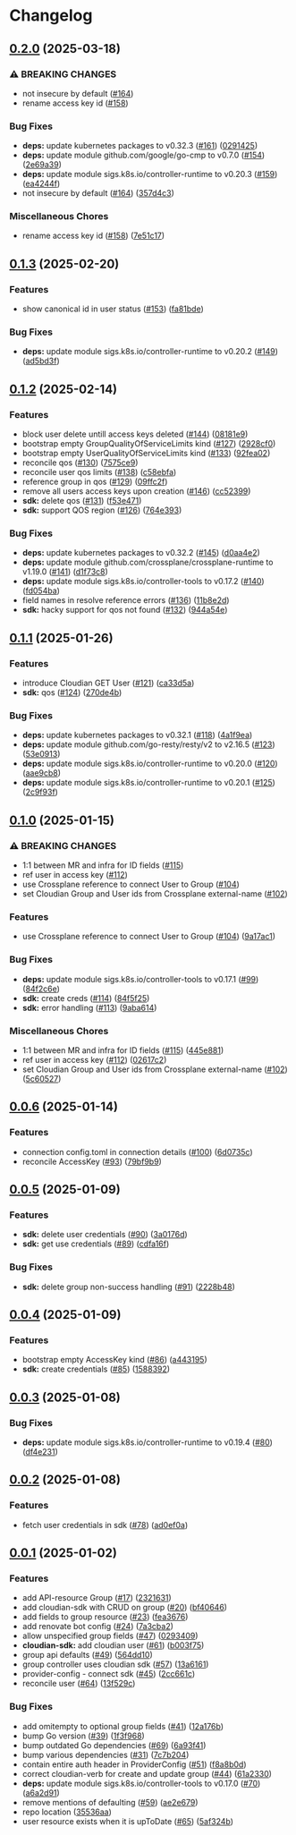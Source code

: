 # Changelog

## [0.2.0](https://github.com/statnett/provider-cloudian/compare/v0.1.3...v0.2.0) (2025-03-18)


### ⚠ BREAKING CHANGES

* not insecure by default ([#164](https://github.com/statnett/provider-cloudian/issues/164))
* rename access key id ([#158](https://github.com/statnett/provider-cloudian/issues/158))

### Bug Fixes

* **deps:** update kubernetes packages to v0.32.3 ([#161](https://github.com/statnett/provider-cloudian/issues/161)) ([0291425](https://github.com/statnett/provider-cloudian/commit/029142500190aabca48c65ddcfda7d6ae4a4dc8e))
* **deps:** update module github.com/google/go-cmp to v0.7.0 ([#154](https://github.com/statnett/provider-cloudian/issues/154)) ([2e69a39](https://github.com/statnett/provider-cloudian/commit/2e69a39fa14144e4f53cfd8d4d63beac593567b9))
* **deps:** update module sigs.k8s.io/controller-runtime to v0.20.3 ([#159](https://github.com/statnett/provider-cloudian/issues/159)) ([ea4244f](https://github.com/statnett/provider-cloudian/commit/ea4244f4b32931e32bae4d65cf4cdb3ff3d9d47e))
* not insecure by default ([#164](https://github.com/statnett/provider-cloudian/issues/164)) ([357d4c3](https://github.com/statnett/provider-cloudian/commit/357d4c34d308c6ec2695f1c9157f4560d24fe159))


### Miscellaneous Chores

* rename access key id ([#158](https://github.com/statnett/provider-cloudian/issues/158)) ([7e51c17](https://github.com/statnett/provider-cloudian/commit/7e51c17c53a2dc3fb33c96fdae4b48d291e46e87))

## [0.1.3](https://github.com/statnett/provider-cloudian/compare/v0.1.2...v0.1.3) (2025-02-20)


### Features

* show canonical id in user status ([#153](https://github.com/statnett/provider-cloudian/issues/153)) ([fa81bde](https://github.com/statnett/provider-cloudian/commit/fa81bde14d067ec267d5e6046d6026f891d0908c))


### Bug Fixes

* **deps:** update module sigs.k8s.io/controller-runtime to v0.20.2 ([#149](https://github.com/statnett/provider-cloudian/issues/149)) ([ad5bd3f](https://github.com/statnett/provider-cloudian/commit/ad5bd3fce5e50311b4a6f328fc78c10c7c68b57a))

## [0.1.2](https://github.com/statnett/provider-cloudian/compare/v0.1.1...v0.1.2) (2025-02-14)


### Features

* block user delete untill access keys deleted ([#144](https://github.com/statnett/provider-cloudian/issues/144)) ([08181e9](https://github.com/statnett/provider-cloudian/commit/08181e97635982a4b1d84d6b0258038fc8fd8ca6))
* bootstrap empty GroupQualityOfServiceLimits kind  ([#127](https://github.com/statnett/provider-cloudian/issues/127)) ([2928cf0](https://github.com/statnett/provider-cloudian/commit/2928cf06887a3379d31899f9130da68a34397655))
* bootstrap empty UserQualityOfServiceLimits kind ([#133](https://github.com/statnett/provider-cloudian/issues/133)) ([92fea02](https://github.com/statnett/provider-cloudian/commit/92fea024ba367d5272f3998ce9be84fea8fb091f))
* reconcile qos ([#130](https://github.com/statnett/provider-cloudian/issues/130)) ([7575ce9](https://github.com/statnett/provider-cloudian/commit/7575ce926b54acccb2e315ba151b4eb1f97084b9))
* reconcile user qos limits ([#138](https://github.com/statnett/provider-cloudian/issues/138)) ([c58ebfa](https://github.com/statnett/provider-cloudian/commit/c58ebfab8d0cf32c042f5d586949e456c4c9c5d2))
* reference group in qos ([#129](https://github.com/statnett/provider-cloudian/issues/129)) ([09ffc2f](https://github.com/statnett/provider-cloudian/commit/09ffc2f6866d03147bd3840d6f009beb31303d79))
* remove all users access keys upon creation ([#146](https://github.com/statnett/provider-cloudian/issues/146)) ([cc52399](https://github.com/statnett/provider-cloudian/commit/cc5239927bfd747a43684cd6217764e254e1cc1b))
* **sdk:** delete qos ([#131](https://github.com/statnett/provider-cloudian/issues/131)) ([f53e471](https://github.com/statnett/provider-cloudian/commit/f53e471cdd78511522165125867c4a947a8b996c))
* **sdk:** support QOS region ([#126](https://github.com/statnett/provider-cloudian/issues/126)) ([764e393](https://github.com/statnett/provider-cloudian/commit/764e3935ba10a06926c30d32cdf2a68676d28fbb))


### Bug Fixes

* **deps:** update kubernetes packages to v0.32.2 ([#145](https://github.com/statnett/provider-cloudian/issues/145)) ([d0aa4e2](https://github.com/statnett/provider-cloudian/commit/d0aa4e229a3af66c6368ecd1df29886102a29df9))
* **deps:** update module github.com/crossplane/crossplane-runtime to v1.19.0 ([#141](https://github.com/statnett/provider-cloudian/issues/141)) ([d1f73c8](https://github.com/statnett/provider-cloudian/commit/d1f73c8bf2c21082aba4fccdb03e86acbdabde8f))
* **deps:** update module sigs.k8s.io/controller-tools to v0.17.2 ([#140](https://github.com/statnett/provider-cloudian/issues/140)) ([fd054ba](https://github.com/statnett/provider-cloudian/commit/fd054ba5c2c1a6b1d61ab4743ad413117762b5cb))
* field names in resolve reference errors ([#136](https://github.com/statnett/provider-cloudian/issues/136)) ([11b8e2d](https://github.com/statnett/provider-cloudian/commit/11b8e2d39d254b14f143827648c24d3cc83164ee))
* **sdk:** hacky support for qos not found ([#132](https://github.com/statnett/provider-cloudian/issues/132)) ([944a54e](https://github.com/statnett/provider-cloudian/commit/944a54e9bcefc2753a3e0e3c3f4ef623ec504902))

## [0.1.1](https://github.com/statnett/provider-cloudian/compare/v0.1.0...v0.1.1) (2025-01-26)


### Features

* introduce Cloudian GET User ([#121](https://github.com/statnett/provider-cloudian/issues/121)) ([ca33d5a](https://github.com/statnett/provider-cloudian/commit/ca33d5a65d65ae5b7f678ead768974a2a28ed89b))
* **sdk:** qos ([#124](https://github.com/statnett/provider-cloudian/issues/124)) ([270de4b](https://github.com/statnett/provider-cloudian/commit/270de4baec1a808a07d296f9513542e3f0fb9410))


### Bug Fixes

* **deps:** update kubernetes packages to v0.32.1 ([#118](https://github.com/statnett/provider-cloudian/issues/118)) ([4a1f9ea](https://github.com/statnett/provider-cloudian/commit/4a1f9eabd97d114dc93804999c75270b86f225ff))
* **deps:** update module github.com/go-resty/resty/v2 to v2.16.5 ([#123](https://github.com/statnett/provider-cloudian/issues/123)) ([53e0913](https://github.com/statnett/provider-cloudian/commit/53e09130846cbb96e3e7adc0f9676a66c7d8662a))
* **deps:** update module sigs.k8s.io/controller-runtime to v0.20.0 ([#120](https://github.com/statnett/provider-cloudian/issues/120)) ([aae9cb8](https://github.com/statnett/provider-cloudian/commit/aae9cb86e107c3ef75c2192bb48673e7d5d51f39))
* **deps:** update module sigs.k8s.io/controller-runtime to v0.20.1 ([#125](https://github.com/statnett/provider-cloudian/issues/125)) ([2c9f93f](https://github.com/statnett/provider-cloudian/commit/2c9f93f74c3ade7949af5600294fcc97fc65b38e))

## [0.1.0](https://github.com/statnett/provider-cloudian/compare/v0.0.6...v0.1.0) (2025-01-15)


### ⚠ BREAKING CHANGES

* 1:1 between MR and infra for ID fields ([#115](https://github.com/statnett/provider-cloudian/issues/115))
* ref user in access key ([#112](https://github.com/statnett/provider-cloudian/issues/112))
* use Crossplane reference to connect User to Group ([#104](https://github.com/statnett/provider-cloudian/issues/104))
* set Cloudian Group and User ids from Crossplane external-name ([#102](https://github.com/statnett/provider-cloudian/issues/102))

### Features

* use Crossplane reference to connect User to Group ([#104](https://github.com/statnett/provider-cloudian/issues/104)) ([9a17ac1](https://github.com/statnett/provider-cloudian/commit/9a17ac1f4b708d3385f5e4572a2dee85c61bd745))


### Bug Fixes

* **deps:** update module sigs.k8s.io/controller-tools to v0.17.1 ([#99](https://github.com/statnett/provider-cloudian/issues/99)) ([84f2c6e](https://github.com/statnett/provider-cloudian/commit/84f2c6e2b713d9e4211f89609372e8118b0d6e07))
* **sdk:** create creds ([#114](https://github.com/statnett/provider-cloudian/issues/114)) ([84f5f25](https://github.com/statnett/provider-cloudian/commit/84f5f2502491ed8e0e078cd404007af6f54f055c))
* **sdk:** error handling ([#113](https://github.com/statnett/provider-cloudian/issues/113)) ([9aba614](https://github.com/statnett/provider-cloudian/commit/9aba614cd7f14b9d417a9a648b2b11be3c2b50cf))


### Miscellaneous Chores

* 1:1 between MR and infra for ID fields ([#115](https://github.com/statnett/provider-cloudian/issues/115)) ([445e881](https://github.com/statnett/provider-cloudian/commit/445e8819ed68323f426e58a5174a9251abd07a44))
* ref user in access key ([#112](https://github.com/statnett/provider-cloudian/issues/112)) ([02617c2](https://github.com/statnett/provider-cloudian/commit/02617c2aa6f7f72ecf5c3232f366b13deeff7b19))
* set Cloudian Group and User ids from Crossplane external-name ([#102](https://github.com/statnett/provider-cloudian/issues/102)) ([5c60527](https://github.com/statnett/provider-cloudian/commit/5c605277674ad17607fb05f5934c5131960de3f5))

## [0.0.6](https://github.com/statnett/provider-cloudian/compare/v0.0.5...v0.0.6) (2025-01-14)


### Features

* connection config.toml in connection details ([#100](https://github.com/statnett/provider-cloudian/issues/100)) ([6d0735c](https://github.com/statnett/provider-cloudian/commit/6d0735c753e5e002f9c913c6d29565bd42a37b6c))
* reconcile AccessKey ([#93](https://github.com/statnett/provider-cloudian/issues/93)) ([79bf9b9](https://github.com/statnett/provider-cloudian/commit/79bf9b955b8f470bf29b4a25c0847a2f86e8a2b2))

## [0.0.5](https://github.com/statnett/provider-cloudian/compare/v0.0.4...v0.0.5) (2025-01-09)


### Features

* **sdk:** delete user credentials ([#90](https://github.com/statnett/provider-cloudian/issues/90)) ([3a0176d](https://github.com/statnett/provider-cloudian/commit/3a0176d412a4e64156cebd0c991b3f2241ea5b38))
* **sdk:** get use credentials ([#89](https://github.com/statnett/provider-cloudian/issues/89)) ([cdfa16f](https://github.com/statnett/provider-cloudian/commit/cdfa16fa047d53427ef57c8554ba963e9e27356f))


### Bug Fixes

* **sdk:** delete group non-success handling ([#91](https://github.com/statnett/provider-cloudian/issues/91)) ([2228b48](https://github.com/statnett/provider-cloudian/commit/2228b4892eb1644db5425c9bb08097bee453b4b7))

## [0.0.4](https://github.com/statnett/provider-cloudian/compare/v0.0.3...v0.0.4) (2025-01-09)


### Features

* bootstrap empty AccessKey kind ([#86](https://github.com/statnett/provider-cloudian/issues/86)) ([a443195](https://github.com/statnett/provider-cloudian/commit/a443195ceb14f0e2a038bbf73ea772d952f2bc54))
* **sdk:** create credentials ([#85](https://github.com/statnett/provider-cloudian/issues/85)) ([1588392](https://github.com/statnett/provider-cloudian/commit/1588392864b478421be6ee3480cba7b59a5ff918))

## [0.0.3](https://github.com/statnett/provider-cloudian/compare/v0.0.2...v0.0.3) (2025-01-08)


### Bug Fixes

* **deps:** update module sigs.k8s.io/controller-runtime to v0.19.4 ([#80](https://github.com/statnett/provider-cloudian/issues/80)) ([df4e231](https://github.com/statnett/provider-cloudian/commit/df4e2311f62e1a5a5614b122e76a39503a01301e))

## [0.0.2](https://github.com/statnett/provider-cloudian/compare/v0.0.1...v0.0.2) (2025-01-08)


### Features

* fetch user credentials in sdk ([#78](https://github.com/statnett/provider-cloudian/issues/78)) ([ad0ef0a](https://github.com/statnett/provider-cloudian/commit/ad0ef0aae9e0e018d49c9d228fed8a70e68f754e))

## [0.0.1](https://github.com/statnett/provider-cloudian/compare/v0.0.0...v0.0.1) (2025-01-02)


### Features

* add API-resource Group ([#17](https://github.com/statnett/provider-cloudian/issues/17)) ([2321631](https://github.com/statnett/provider-cloudian/commit/232163123cf6493621912a9f5b43ff7dba2d204e))
* add cloudian-sdk with CRUD on group ([#20](https://github.com/statnett/provider-cloudian/issues/20)) ([bf40646](https://github.com/statnett/provider-cloudian/commit/bf40646ad28e6db9139a5b6282164a6ab68704f1))
* add fields to group resource ([#23](https://github.com/statnett/provider-cloudian/issues/23)) ([fea3676](https://github.com/statnett/provider-cloudian/commit/fea36763dcc967019bb7911ceb2ab050bf809cf9))
* add renovate bot config ([#24](https://github.com/statnett/provider-cloudian/issues/24)) ([7a3cba2](https://github.com/statnett/provider-cloudian/commit/7a3cba28d6762916332e76ceaa5ed5c67b7bc4bd))
* allow unspecified group fields ([#47](https://github.com/statnett/provider-cloudian/issues/47)) ([0293409](https://github.com/statnett/provider-cloudian/commit/0293409c25aea9cabe6da0d26b205777e1f01011))
* **cloudian-sdk:** add cloudian user ([#61](https://github.com/statnett/provider-cloudian/issues/61)) ([b003f75](https://github.com/statnett/provider-cloudian/commit/b003f75028a6e494cc08382dd9111e6733eb84af))
* group api defaults ([#49](https://github.com/statnett/provider-cloudian/issues/49)) ([564dd10](https://github.com/statnett/provider-cloudian/commit/564dd10477518690fd32b0914f3921091f575584))
* group controller uses cloudian sdk ([#57](https://github.com/statnett/provider-cloudian/issues/57)) ([13a6161](https://github.com/statnett/provider-cloudian/commit/13a616103ad72518dbe5e3d66f823fb1422e78d5))
* provider-config - connect sdk ([#45](https://github.com/statnett/provider-cloudian/issues/45)) ([2cc661c](https://github.com/statnett/provider-cloudian/commit/2cc661cb175741122c0ee1473673192cce3ac977))
* reconcile user ([#64](https://github.com/statnett/provider-cloudian/issues/64)) ([13f529c](https://github.com/statnett/provider-cloudian/commit/13f529c43d1531260fb1b34c082527c0c7e11d9f))


### Bug Fixes

* add omitempty to optional group fields ([#41](https://github.com/statnett/provider-cloudian/issues/41)) ([12a176b](https://github.com/statnett/provider-cloudian/commit/12a176ba5415250d6a1167b69ddad369ea4e0684))
* bump Go version ([#39](https://github.com/statnett/provider-cloudian/issues/39)) ([1f3f968](https://github.com/statnett/provider-cloudian/commit/1f3f96850438870202ac04d605200d1073d6f600))
* bump outdated Go dependencies ([#69](https://github.com/statnett/provider-cloudian/issues/69)) ([6a93f41](https://github.com/statnett/provider-cloudian/commit/6a93f417f84a9b6d3abd86cf10b0c4337757bff5))
* bump various dependencies ([#31](https://github.com/statnett/provider-cloudian/issues/31)) ([7c7b204](https://github.com/statnett/provider-cloudian/commit/7c7b204e48c8a00610e1ea1365676a604becd231))
* contain entire auth header in ProviderConfig ([#51](https://github.com/statnett/provider-cloudian/issues/51)) ([f8a8b0d](https://github.com/statnett/provider-cloudian/commit/f8a8b0d4550e425f30ef0604fd70ce5de33cc4f4))
* correct cloudian-verb for create and update group ([#44](https://github.com/statnett/provider-cloudian/issues/44)) ([61a2330](https://github.com/statnett/provider-cloudian/commit/61a23308b11d3bfa2a9a500c4d41afac68d709d5))
* **deps:** update module sigs.k8s.io/controller-tools to v0.17.0 ([#70](https://github.com/statnett/provider-cloudian/issues/70)) ([a6a2d91](https://github.com/statnett/provider-cloudian/commit/a6a2d918e1f127fcb5cf7b130a18fc5d148c8f08))
* remove mentions of defaulting ([#59](https://github.com/statnett/provider-cloudian/issues/59)) ([ae2e679](https://github.com/statnett/provider-cloudian/commit/ae2e679716fc0aa5772490eef58a89dd2f0b6344))
* repo location ([35536aa](https://github.com/statnett/provider-cloudian/commit/35536aa67e52ea2644bbce3a304348a08314df25))
* user resource exists when it is upToDate ([#65](https://github.com/statnett/provider-cloudian/issues/65)) ([5af324b](https://github.com/statnett/provider-cloudian/commit/5af324baf3a7851109acccb01e5d4b7fca1c5722))
